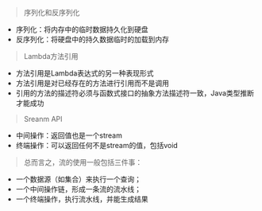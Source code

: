 > 序列化和反序列化 
       
* 序列化：将内存中的临时数据持久化到硬盘     
* 反序列化：将硬盘中的持久数据临时的加载到内存         



>Lambda方法引用

- 方法引用是Lambda表达式的另一种表现形式
- 方法引用是对已经存在的方法进行引用而不是调用
- 引用的方法的描述符必须与函数式接口的抽象方法描述符一致，Java类型推断才能成功


> Sreanm API

- 中间操作：返回值也是一个stream
- 终端操作：可以返回任何不是stream的值，包括void		 
  
>总而言之，流的使用一般包括三件事：

-  一个数据源（如集合）来执行一个查询；
-   一个中间操作链，形成一条流的流水线；
-   一个终端操作，执行流水线，并能生成结果
